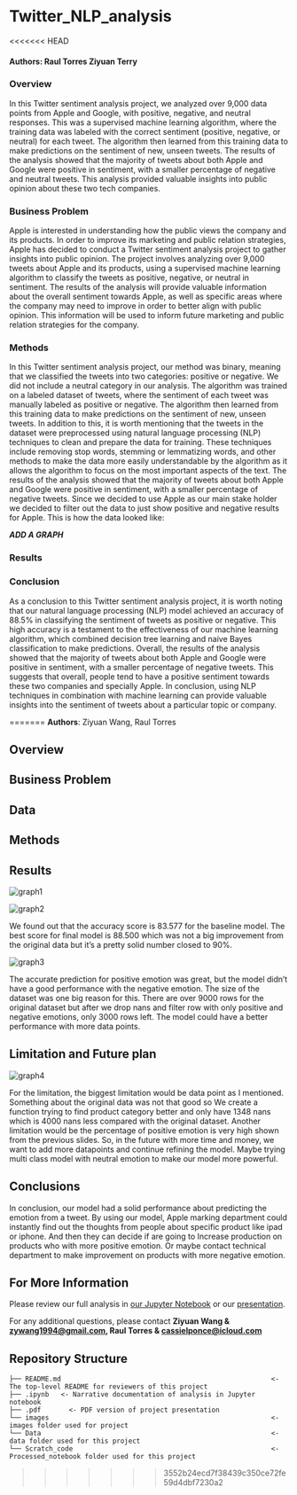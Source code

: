 # Twitter_NLP_analysis

<<<<<<< HEAD
#### Authors: Raul Torres Ziyuan Terry

### Overview

In this Twitter sentiment analysis project, we analyzed over 9,000 data points from Apple and Google, with positive, negative, and neutral responses. This was a supervised machine learning algorithm, where the training data was labeled with the correct sentiment (positive, negative, or neutral) for each tweet. The algorithm then learned from this training data to make predictions on the sentiment of new, unseen tweets. The results of the analysis showed that the majority of tweets about both Apple and Google were positive in sentiment, with a smaller percentage of negative and neutral tweets. This analysis provided valuable insights into public opinion about these two tech companies.


### Business Problem 

Apple is interested in understanding how the public views the company and its products. In order to improve its marketing and public relation strategies, Apple has decided to conduct a Twitter sentiment analysis project to gather insights into public opinion. The project involves analyzing over 9,000 tweets about Apple and its products, using a supervised machine learning algorithm to classify the tweets as positive, negative, or neutral in sentiment. The results of the analysis will provide valuable information about the overall sentiment towards Apple, as well as specific areas where the company may need to improve in order to better align with public opinion. This information will be used to inform future marketing and public relation strategies for the company.


### Methods 

In this Twitter sentiment analysis project, our method was binary, meaning that we classified the tweets into two categories: positive or negative. We did not include a neutral category in our analysis. The algorithm was trained on a labeled dataset of tweets, where the sentiment of each tweet was manually labeled as positive or negative. The algorithm then learned from this training data to make predictions on the sentiment of new, unseen tweets. 
In addition to this, it is worth mentioning that the tweets in the dataset were preprocessed using natural language processing (NLP) techniques to clean and prepare the data for training. These techniques  include removing stop words, stemming or lemmatizing words, and other methods to make the data more easily understandable by the algorithm as it allows the algorithm to focus on the most important aspects of the text.
The results of the analysis showed that the majority of tweets about both Apple and Google were positive in sentiment, with a smaller percentage of negative tweets. Since we decided to use Apple as our main stake holder we decided to filter out the data to just show positive and negative results for Apple. 
This is how the data looked like:

***ADD A GRAPH***



### Results 





### Conclusion
As a conclusion to this Twitter sentiment analysis project, it is worth noting that our natural language processing (NLP) model achieved an accuracy of 88.5% in classifying the sentiment of tweets as positive or negative. This high accuracy is a testament to the effectiveness of our machine learning algorithm, which combined decision tree learning and naive Bayes classification to make predictions. Overall, the results of the analysis showed that the majority of tweets about both Apple and Google were positive in sentiment, with a smaller percentage of negative tweets. This suggests that overall, people tend to have a positive sentiment towards these two companies and specially Apple. In conclusion, using NLP techniques in combination with machine learning can provide valuable insights into the sentiment of tweets about a particular topic or company.

=======
**Authors**:  Ziyuan Wang, Raul Torres

## Overview




## Business Problem




## Data





## Methods



## Results
![graph1](./images/Picture1.png)




![graph2](./images/Picture2.png)

We found out that the accuracy score is 83.577 for the baseline model. The best score for final model is 88.500 which was not a big improvement from the original data but it’s a pretty solid number closed to 90%.

![graph3](./images/Picture3.png)

The accurate prediction for positive emotion was great, but the model didn’t have a good performance with the negative emotion. The size of the dataset was one big reason for this. There are over 9000 rows for the original dataset but after we drop nans and filter row with only positive and negative emotions, only 3000 rows left. The model could have a better performance with more data points.

## Limitation and Future plan

![graph4](./images/Picture3.png)

For the limitation, the biggest limitation would be data point as I mentioned. Something about the original data was not that good so We create a function trying to find product category better and only have 1348 nans which is 4000 nans less compared with the original dataset. Another limitation would be the percentage of positive emotion is very high shown from the previous slides. So, in the future with more time and money, we want to add more datapoints and continue refining the model. Maybe trying multi class model with neutral emotion to make our model more powerful.

## Conclusions

In conclusion, our model had a solid performance about predicting the emotion from a tweet. By using our model, Apple marking department could instantly find out the thoughts from people about specific product like ipad or iphone. And then they can decide if are going to Increase production on products who with more positive emotion. Or maybe contact technical department to make improvement on products with more negative emotion.



## For More Information

Please review our full analysis in [our Jupyter Notebook](./Pump-it-Up-Data-Mining-the-Water-Table_Final_Notebook.ipynb) or our [presentation](./Pump-it-Up-Data-Mining-the-Water-Table_Presentation).

For any additional questions, please contact **Ziyuan Wang & zywang1994@gmail.com, Raul Torres & cassielponce@icloud.com**

## Repository Structure

```
├── README.md                                                     <- The top-level README for reviewers of this project
├── .ipynb   <- Narrative documentation of analysis in Jupyter notebook
├── .pdf       <- PDF version of project presentation
└── images                                                        <- images folder used for project
└── Data                                                          <- data folder used for this project
└── Scratch_code                                                  <- Processed_notebook folder used for this project
```
>>>>>>> 3552b24ecd7f38439c350ce72fe59d4dbf7230a2
